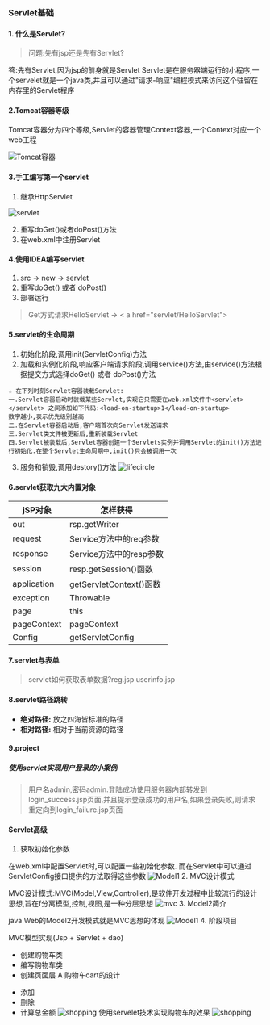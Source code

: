 ### Servlet基础
#### 1. 什么是Servlet?
> 问题:先有jsp还是先有Servlet?

答:先有Servlet,因为jsp的前身就是Servlet
Servlet是在服务器端运行的小程序,一个servelet就是一个java类,并且可以通过"请求-响应"编程模式来访问这个驻留在内存里的Servlet程序

#### 2.Tomcat容器等级
Tomcat容器分为四个等级,Servlet的容器管理Context容器,一个Context对应一个web工程

![Tomcat容器](./images/container.png)
#### 3.手工编写第一个servlet
1. 继承HttpServlet

![servlet](./images/servlet.png)

2. 重写doGet()或者doPost()方法
3. 在web.xml中注册Servlet
#### 4.使用IDEA编写servlet
1. src -> new -> servlet
2. 重写doGet() 或者 doPost()
3. 部署运行
> Get方式请求HelloServlet ->        < a href="servlet/HelloServlet">
#### 5.servlet的生命周期
1. 初始化阶段,调用init(ServletConfig)方法 
2. 加载和实例化阶段,响应客户端请求阶段,调用service()方法,由service()方法根据提交方式选择doGet() 或者 doPost()方法
```
☆ 在下列时刻Servlet容器装载Servlet:
一.Servlet容器启动时装载某些Servlet,实现它只需要在web.xml文件中<servlet></servlet> 之间添加如下代码:<load-on-startup>1</load-on-startup>
数字越小,表示优先级别越高
二.在Servlet容器启动后,客户端首次向Servlet发送请求
三.Servlet类文件被更新后,重新装载Servlet
四.Servlet被装载后,Servlet容器创建一个Servlets实例并调用Servlet的init()方法进行初始化.在整个Servlet生命周期中,init()只会被调用一次
```
3. 服务和销毁,调用destory()方法
![lifecircle](./images/servlet-lifecircle.png)
#### 6.servlet获取九大内置对象
 
jSP对象     | 怎样获得
-------- | ---
out | rsp.getWriter
request    | Service方法中的req参数
response     | Service方法中的resp参数
session     | resp.getSession()函数
application     | getServletContext()函数
exception     | Throwable
page     | this
pageContext     | pageContext
Config     | getServletConfig


#### 7.servlet与表单
> servlet如何获取表单数据?reg.jsp
                  userinfo.jsp
#### 8.servlet路径跳转
- **绝对路径:** 放之四海皆标准的路径
- **相对路径:** 相对于当前资源的路径
#### 9.project
##### 使用servlet实现用户登录的小案例
> 用户名admin,密码admin.登陆成功使用服务器内部转发到login_success.jsp页面,并且提示登录成功的用户名,如果登录失败,则请求重定向到login_failure.jsp页面

#### Servlet高级
1. 获取初始化参数

在web.xml中配置Servlet时,可以配置一些初始化参数.
而在Servlet中可以通过ServletConfig接口提供的方法取得这些参数
![Model1](./images/servlet-Model1.png)
2. MVC设计模式

MVC设计模式:MVC(Model,View,Controller),是软件开发过程中比较流行的设计思想,旨在f分离模型,控制,视图,是一种分层思想
![mvc](./images/servlet-mvc.png)
3. Model2简介

java Web的Model2开发模式就是MVC思想的体现
![Model1](./images/servlet-mvc-model1.png)
4. 阶段项目

MVC模型实现(Jsp + Servlet + dao)

- 创建购物车类
- 编写购物车类
- 创建页面层
A 购物车cart的设计
* 添加
* 删除
* 计算总金额
![shopping](./images/mycart.png)
使用servelet技术实现购物车的效果
![shopping](./images/servlet-shopping.png)

